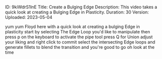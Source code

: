 ID: 9kiWdrS1lnE
Title: Create a Bulging Edge
Description: This video takes a quick look at creating a Bulging Edge in Plasticity.
Duration: 30
Version: 
Uploaded: 2023-05-04

yum yum Floyd here with a quick look at
creating a bulging Edge in plasticity
start by selecting The Edge Loop you'd
like to manipulate then press p on the
keyboard to activate the pipe tool press
Q for Union adjust your liking and right
click to commit select the intersecting
Edge loops and generate fillets to blend
the transition and you're good to go oh
look at the time
